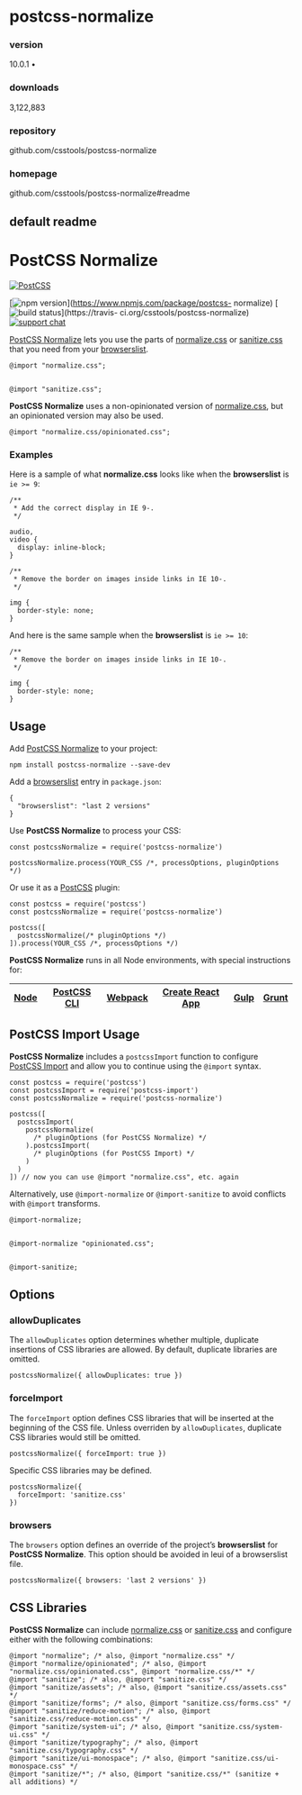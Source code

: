
# postcss-normalize 


### version
10.0.1 • 


### downloads
3,122,883 


### repository
github.com/csstools/postcss-normalize 


### homepage
github.com/csstools/postcss-normalize#readme 


## default readme



#  PostCSS Normalize
[![PostCSS](https://camo.githubusercontent.com/eefaf3856d60dff5cecdaa97c2447067c2d705e9b87951f9b5f21185a445774f/68747470733a2f2f706f73746373732e6769746875622e696f2f706f73746373732f6c6f676f2e737667)](https://github.com/postcss/postcss)

[![npm
version](https://camo.githubusercontent.com/d0c4bfc628c3242243d13d4ac3c751ef1082a05b92cc4cf48c112a194138617a/68747470733a2f2f696d672e736869656c64732e696f2f6e706d2f762f706f73746373732d6e6f726d616c697a652e737667)](https://www.npmjs.com/package/postcss-
normalize) [![build
status](https://camo.githubusercontent.com/f8238486f247fab84fe475fc78c98b787ed203d44d66b0c4fc6c2e87db532679/68747470733a2f2f696d672e736869656c64732e696f2f7472617669732f637373746f6f6c732f706f73746373732d6e6f726d616c697a652f6d61696e2e737667)](https://travis-
ci.org/csstools/postcss-normalize) [![support
chat](https://camo.githubusercontent.com/1afa6341548226d43d9fd9093c2161b2dd22cb79bc2c95263245730abf987915/68747470733a2f2f696d672e736869656c64732e696f2f62616467652f737570706f72742d636861742d626c75652e737667)](https://gitter.im/postcss/postcss)

[PostCSS Normalize](https://github.com/csstools/postcss-normalize) lets you
use the parts of [normalize.css](https://github.com/csstools/normalize.css) or
[sanitize.css](https://github.com/csstools/sanitize.css) that you need from
your [browserslist](http://browserl.ist/).

    
    
    @import "normalize.css";
    
    
    @import "sanitize.css";

**PostCSS Normalize** uses a non-opinionated version of
[normalize.css](https://github.com/csstools/normalize.css), but an opinionated
version may also be used.

    
    
    @import "normalize.css/opinionated.css";

###  Examples

Here is a sample of what **normalize.css** looks like when the
**browserslist** is `ie >= 9`:

    
    
    /**
     * Add the correct display in IE 9-.
     */
    
    audio,
    video {
      display: inline-block;
    }
    
    /**
     * Remove the border on images inside links in IE 10-.
     */
    
    img {
      border-style: none;
    }

And here is the same sample when the **browserslist** is `ie >= 10`:

    
    
    /**
     * Remove the border on images inside links in IE 10-.
     */
    
    img {
      border-style: none;
    }

##  Usage

Add [PostCSS Normalize](https://github.com/csstools/postcss-normalize) to your
project:

    
    
    npm install postcss-normalize --save-dev

Add a [browserslist](http://browserl.ist/) entry in `package.json`:

    
    
    {
      "browserslist": "last 2 versions"
    }

Use **PostCSS Normalize** to process your CSS:

    
    
    const postcssNormalize = require('postcss-normalize')
    
    postcssNormalize.process(YOUR_CSS /*, processOptions, pluginOptions */)

Or use it as a [PostCSS](https://github.com/postcss/postcss) plugin:

    
    
    const postcss = require('postcss')
    const postcssNormalize = require('postcss-normalize')
    
    postcss([
      postcssNormalize(/* pluginOptions */)
    ]).process(YOUR_CSS /*, processOptions */)

**PostCSS Normalize** runs in all Node environments, with special instructions
for:

[Node](https://github.com/csstools/postcss-normalize/blob/HEAD/INSTALL.md#node) | [PostCSS CLI](https://github.com/csstools/postcss-normalize/blob/HEAD/INSTALL.md#postcss-cli) | [Webpack](https://github.com/csstools/postcss-normalize/blob/HEAD/INSTALL.md#webpack) | [Create React App](https://github.com/csstools/postcss-normalize/blob/HEAD/INSTALL.md#create-react-app) | [Gulp](https://github.com/csstools/postcss-normalize/blob/HEAD/INSTALL.md#gulp) | [Grunt](https://github.com/csstools/postcss-normalize/blob/HEAD/INSTALL.md#grunt)  
---|---|---|---|---|---  
  
##  PostCSS Import Usage

**PostCSS Normalize** includes a `postcssImport` function to configure
[PostCSS Import](https://github.com/postcss/postcss-import) and allow you to
continue using the `@import` syntax.

    
    
    const postcss = require('postcss')
    const postcssImport = require('postcss-import')
    const postcssNormalize = require('postcss-normalize')
    
    postcss([
      postcssImport(
        postcssNormalize(
          /* pluginOptions (for PostCSS Normalize) */
        ).postcssImport(
          /* pluginOptions (for PostCSS Import) */
        )
      )
    ]) // now you can use @import "normalize.css", etc. again

Alternatively, use `@import-normalize` or `@import-sanitize` to avoid
conflicts with `@import` transforms.

    
    
    @import-normalize;
    
    
    @import-normalize "opinionated.css";
    
    
    @import-sanitize;

##  Options

###  allowDuplicates

The `allowDuplicates` option determines whether multiple, duplicate insertions
of CSS libraries are allowed. By default, duplicate libraries are omitted.

    
    
    postcssNormalize({ allowDuplicates: true })

###  forceImport

The `forceImport` option defines CSS libraries that will be inserted at the
beginning of the CSS file. Unless overriden by `allowDuplicates`, duplicate
CSS libraries would still be omitted.

    
    
    postcssNormalize({ forceImport: true })

Specific CSS libraries may be defined.

    
    
    postcssNormalize({
      forceImport: 'sanitize.css'
    })

###  browsers

The `browsers` option defines an override of the project’s **browserslist**
for **PostCSS Normalize**. This option should be avoided in leui of a
browserslist file.

    
    
    postcssNormalize({ browsers: 'last 2 versions' })

##  CSS Libraries

**PostCSS Normalize** can include
[normalize.css](https://github.com/csstools/normalize.css) or
[sanitize.css](https://github.com/csstools/sanitize.css) and configure either
with the following combinations:

    
    
    @import "normalize"; /* also, @import "normalize.css" */
    @import "normalize/opinionated"; /* also, @import "normalize.css/opinionated.css", @import "normalize.css/*" */
    @import "sanitize"; /* also, @import "sanitize.css" */
    @import "sanitize/assets"; /* also, @import "sanitize.css/assets.css" */
    @import "sanitize/forms"; /* also, @import "sanitize.css/forms.css" */
    @import "sanitize/reduce-motion"; /* also, @import "sanitize.css/reduce-motion.css" */
    @import "sanitize/system-ui"; /* also, @import "sanitize.css/system-ui.css" */
    @import "sanitize/typography"; /* also, @import "sanitize.css/typography.css" */
    @import "sanitize/ui-monospace"; /* also, @import "sanitize.css/ui-monospace.css" */
    @import "sanitize/*"; /* also, @import "sanitize.css/*" (sanitize + all additions) */





            